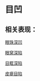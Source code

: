 # 目凹

## 相关表现：

[眼珠深凹](https://zuoye.gmzyh.com/search?key=眼珠深凹)
[眼窝深陷](https://zuoye.gmzyh.com/search?key=眼窝深陷)
[目眶深陷](https://zuoye.gmzyh.com/search?key=目眶深陷)
[皮瘪目陷](https://zuoye.gmzyh.com/search?key=皮瘪目陷)